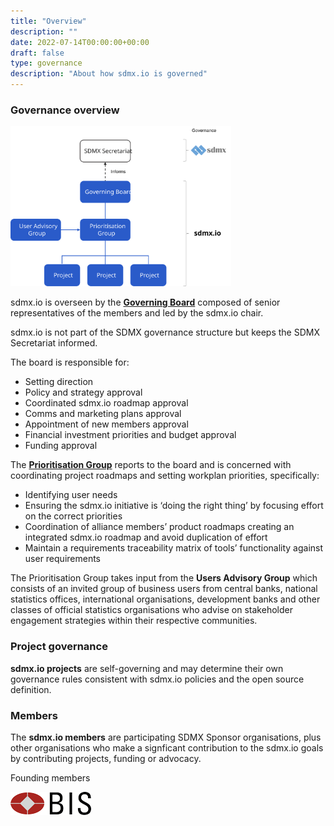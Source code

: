 ```yaml
---
title: "Overview"
description: ""
date: 2022-07-14T00:00:00+00:00
draft: false
type: governance
description: "About how sdmx.io is governed"
---
```


### Governance overview

<div class="text-center">
   <img width="70%" src="sdmxio-governance-structure.svg">
</div>

sdmx.io is overseen by the **[Governing Board](../governingboard)** composed of senior representatives of the members and led by the sdmx.io chair.

sdmx.io is not part of the SDMX governance structure but keeps the SDMX Secretariat informed.

The board is responsible for:
- Setting direction
- Policy and strategy approval
- Coordinated sdmx.io roadmap approval
- Comms and marketing plans approval
- Appointment of new members approval
- Financial investment priorities and budget approval
- Funding approval

The **[Prioritisation Group](../prioritisationgroup)** reports to the board and is concerned with coordinating project roadmaps and setting workplan priorities, specifically:
- Identifying user needs
- Ensuring the sdmx.io initiative is ‘doing the right thing’ by focusing effort on the correct priorities
- Coordination of alliance members’ product roadmaps creating an integrated sdmx.io roadmap and avoid duplication of effort
- Maintain a requirements traceability matrix of tools’ functionality against user requirements

The Prioritisation Group takes input from the **Users Advisory Group** which consists of an invited group of business users from central banks, national statistics offices, international organisations, development banks and other classes of official statistics organisations who advise on stakeholder engagement strategies within their respective communities.


### Project governance

**sdmx.io projects** are self-governing and may determine their own governance rules consistent with sdmx.io policies and the open source definition.

### Members
The **sdmx.io members** are participating SDMX Sponsor organisations, plus other organisations who make a signficant contribution to the sdmx.io goals by contributing projects, funding or advocacy.


Founding members
<p>
    <img src="bis-logo-short.gif">
</p>
